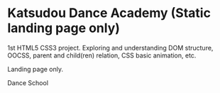 # Katsudou Dance Academy (Static landing page only)

1st HTML5 CSS3 project. Exploring and understanding DOM structure, OOCSS, parent and child(ren) relation, CSS basic animation, etc.

Landing page only.

Dance School

